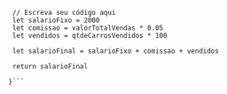 ```function calculaSalario(qtdeCarrosVendidos, valorTotalVendas) {
 // Escreva seu código aqui
 let salarioFixo = 2000
 let comissao = valorTotalVendas * 0.05
 let vendidos = qtdeCarrosVendidos * 100
 
 let salarioFinal = salarioFixo + comissao + vendidos
 
 return salarioFinal
 
}```